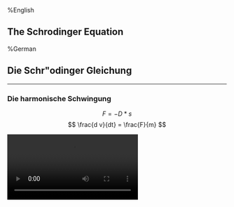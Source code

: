 %English
## The Schrodinger Equation
%German
## Die Schr"odinger Gleichung

---

### Die harmonische Schwingung

$$ F = -D * s $$
$$ \frac{d v}{dt} = \frac{F}{m} $$

<video autoplay loop>
  <source src="video/oscillator.mp4" type="video/mp4">
</video>
